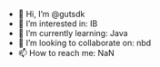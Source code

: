 - 👋 Hi, I’m @gutsdk
- 👀 I’m interested in: IB
- 🌱 I’m currently learning: Java
- 💞️ I’m looking to collaborate on: nbd
- 📫 How to reach me: NaN

<!---
gutsdk/gutsdk is a ✨ special ✨ repository because its `README.md` (this file) appears on your GitHub profile.
You can click the Preview link to take a look at your changes.
--->
